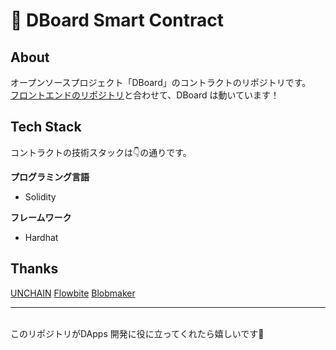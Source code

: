# 🤝 **DBoard Smart Contract**

## **About**
オープンソースプロジェクト「DBoard」のコントラクトのリポジトリです。<br>
[フロントエンドのリポジトリ](https://github.com/koshin01/dboard-front)と合わせて、DBoard は動いています！

## **Tech Stack**
コントラクトの技術スタックは👇の通りです。

**プログラミング言語**<br>
- Solidity<br>

**フレームワーク**<br>
- Hardhat<br>

## **Thanks**
[UNCHAIN](https://unchain.tech)
[Flowbite](https://flowbite.com)
[Blobmaker](https://www.blobmaker.app)

***
<br>
このリポジトリがDApps 開発に役に立ってくれたら嬉しいです🫡

